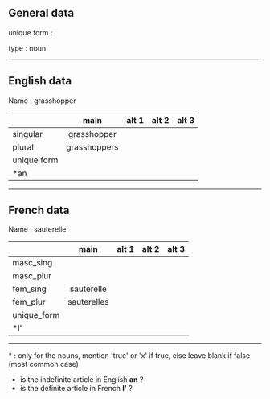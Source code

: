 ## General data

unique form :

type : noun

---

## English data

Name : grasshopper

|             |     main     | alt 1 | alt 2 | alt 3 |
| :---------- | :----------: | :---: | :---: | ----- |
| singular    | grasshopper  |       |       |       |
| plural      | grasshoppers |       |       |       |
| unique form |              |       |       |       |
| \*an        |              |       |       |       |

---

## French data

Name : sauterelle

|             |    main     | alt 1 | alt 2 | alt 3 |
| :---------- | :---------: | :---: | :---: | :---: |
| masc_sing   |             |       |       |       |
| masc_plur   |             |       |       |       |
| fem_sing    | sauterelle  |       |       |       |
| fem_plur    | sauterelles |       |       |       |
| unique_form |             |       |       |       |
| \*l'        |             |       |       |       |

---

\* : only for the nouns, mention 'true' or 'x' if true, else leave blank if false (most common case)

- is the indefinite article in English **an** ?
- is the definite article in French **l'** ?
